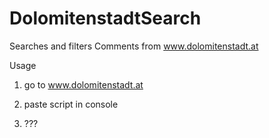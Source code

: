 # DolomitenstadtSearch
Searches and filters Comments from www.dolomitenstadt.at

Usage

1) go to www.dolomitenstadt.at

2) paste script in console

3) ???
